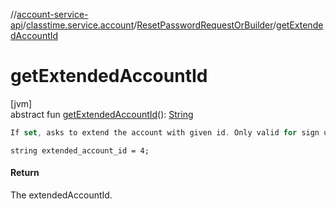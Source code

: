 //[account-service-api](../../../index.md)/[classtime.service.account](../index.md)/[ResetPasswordRequestOrBuilder](index.md)/[getExtendedAccountId](get-extended-account-id.md)

# getExtendedAccountId

[jvm]\
abstract fun [getExtendedAccountId](get-extended-account-id.md)(): [String](https://docs.oracle.com/javase/8/docs/api/java/lang/String.html)

```kotlin
If set, asks to extend the account with given id. Only valid for sign ups. 

```
`string extended_account_id = 4;`

#### Return

The extendedAccountId.
